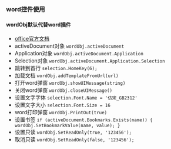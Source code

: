 ### word控件使用

#### wordObj默认代替word插件

- [office官方文档](https://docs.microsoft.com/en-us/office/vba/api/word.selection.endkey#example)
- activeDocument对象 ```wordObj.activeDocument```
- Application对象 ```wordObj.activeDocument.Application```
- Selection对象 ```wordObj.activeDocument.Application.Selection```
- 跳转到首行 ```selection.HomeKey(6);```
- 加载文档  ```wordObj.addTemplateFromUrl(url)```
- 打开word弹窗 ```wordObj.showUIMessage(string)```
- 关闭word弹窗 ```wordObj.closeUIMessage()```
- 设置文字字体 ```selection.Font.Name = '仿宋_GB2312'```
- 设置文字大小 ```selection.Font.Size = 16```
- word打印弹窗 ```wordObj.PrintOut(true)```
- 设置书签 ```if (activeDocument.Bookmarks.Exists(name)) {
    wordObj.SetBookmarkValue(name, value);
    }```
- 设置只读 ```wordObj.SetReadOnly(true, '123456');```
- 取消只读 ```wordObj.SetReadOnly(false, '123456');```